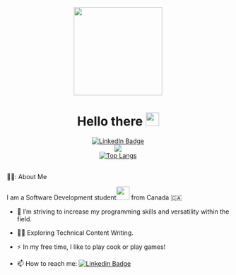 <div id="header" align="center">
  <img src="https://media.giphy.com/media/v1.Y2lkPTc5MGI3NjExNjNuaGlwOHY1aHU4ZThoNnVoYnA5OWNhb3Zyb3EyamJ6eXhkMjFndSZlcD12MV9pbnRlcm5hbF9naWZfYnlfaWQmY3Q9cw/5eLDrEaRGHegx2FeF2/giphy.gif"width="200px"height="200px"/>
    <h1>
  Hello there
  <img src="https://media.giphy.com/media/hvRJCLFzcasrR4ia7z/giphy.gif" width="30px"/>
</h1>
  <div id="LinkedIn Badge" align="center">
  <a href="https://www.linkedin.com/in/ethan-drover-9416111aa/">
    <img src="https://img.shields.io/badge/LinkedIn-blue?style=for-the-badge&logo=linkedin&logoColor=white" alt="LinkedIn Badge" align="center"/>
    <br>
    <a href="https://git.io/streak-stats"><img src="https://github-readme-streak-stats.herokuapp.com?user=EDro23&theme=vision-friendly-dark&hide_border=true&exclude_days=Sun%2CSat"/></a>
    <br>
<a href="https://github.com/anuraghazra/github-readme-stats">
  <img src="https://github-readme-stats.vercel.app/api/top-langs/?username=Edro23&layout=compact&theme=vision-friendly-dark&hide_border=true" alt="Top Langs">
</a>
  </a>
  </div>
</div>
<br>

 👨‍💻: About Me 

 I am a Software Development student<img src="https://media.giphy.com/media/WUlplcMpOCEmTGBtBW/giphy.gif" width="30"> from Canada 🇨🇦
 - 🔭 I’m striving to increase my programming skills and versatility within the field.

 - 🧑‍🚀 Exploring Technical Content Writing.

 - ⚡ In my free time, I like to play cook or play games!

 - 📫 How to reach me: [![Linkedin Badge](https://img.shields.io/badge/-kakbar-blue?style=flat&logo=Linkedin&logoColor=white)](https://www.linkedin.com/in/ethan-drover-9416111aa/)




